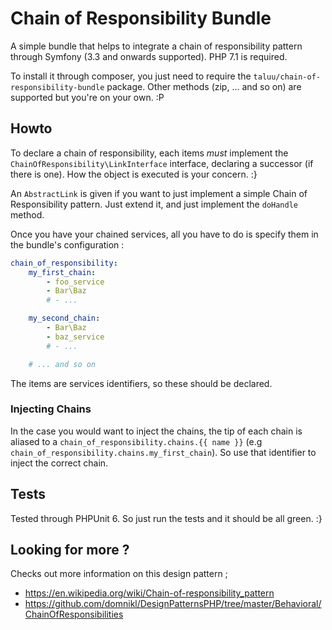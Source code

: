 Chain of Responsibility Bundle
==============================
A simple bundle that helps to integrate a chain of responsibility pattern
through Symfony (3.3 and onwards supported). PHP 7.1 is required.

To install it through composer, you just need to require the
`taluu/chain-of-responsibility-bundle` package. Other methods (zip, ... and so
on) are supported but you're on your own. :P

Howto
-----
To declare a chain of responsibility, each items *must* implement the
`ChainOfResponsibility\LinkInterface` interface, declaring a successor (if there
is one). How the object is executed is your concern. :}

An `AbstractLink` is given if you want to just implement a simple Chain of
Responsibility pattern. Just extend it, and just implement the `doHandle` method.

Once you have your chained services, all you have to do is specify them in the
bundle's configuration :

```yaml
chain_of_responsibility:
    my_first_chain:
        - foo_service
        - Bar\Baz
        # - ...

    my_second_chain:
        - Bar\Baz
        - baz_service
        # - ...

    # ... and so on
```

The items are services identifiers, so these should be declared.

### Injecting Chains
In the case you would want to inject the chains, the tip of each chain is
aliased to a `chain_of_responsibility.chains.{{ name }}` (e.g
`chain_of_responsibility.chains.my_first_chain`). So use that identifier to
inject the correct chain.

Tests
-----
Tested through PHPUnit 6. So just run the tests and it should be all green. :}

Looking for more ?
------------------
Checks out more information on this design pattern ;
- https://en.wikipedia.org/wiki/Chain-of-responsibility_pattern
- https://github.com/domnikl/DesignPatternsPHP/tree/master/Behavioral/ChainOfResponsibilities
